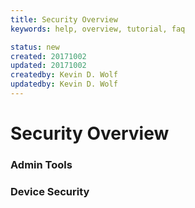 ```yaml
---
title: Security Overview
keywords: help, overview, tutorial, faq

status: new
created: 20171002
updated: 20171002
createdby: Kevin D. Wolf
updatedby: Kevin D. Wolf
---
```

# Security Overview


### Admin Tools

### Device Security
